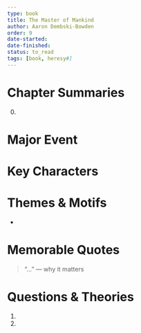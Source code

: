 ```yaml
---
type: book
title: The Master of Mankind
author: Aaron Dembski-Bowden
order: 9
date-started: 
date-finished: 
status: to_read
tags: [book, heresy#]
---
```

# Chapter Summaries
0. 
 
# Major Event



# Key Characters


# Themes & Motifs
- 

# Memorable Quotes
> “...” — why it matters

# Questions & Theories
1. 
2. 